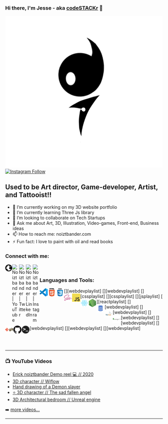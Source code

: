 


### Hi there, I'm Jesse - aka [codeSTACKr][website] 👋

[![Artstation Website](./assets/img/Logo_3.png)](https://www.artstation.com/noiztbander)
[![Instagram Follow](https://img.shields.io/twitter/follow/codeSTACKr?color=1DA1F2&logo=twitter&style=for-the-badge)](https://www.instagram.com/noiztbanderart/)

## Used to be Art director, Game-developer, Artist, and Tattooist!!

- 🔭 I’m currently working on my 3D website portfolio
- 🌱 I’m currently learning Three Js library
- 👯 I’m looking to collaborate on Tech Startups
- 💬 Ask me about Art, 3D, Illustration, Video-games, Front-end, Business ideas
- 📫 How to reach me: noiztbander.com
- ⚡ Fun fact: I love to paint with oil and read books

### Connect with me:

[<img align="left" alt="Noiztbander.com" width="22px" src="https://raw.githubusercontent.com/iconic/open-iconic/master/svg/globe.svg" />][website]
[<img align="left" alt="Noiztbander | YouTube" width="22px" src="https://cdn.jsdelivr.net/npm/simple-icons@v3/icons/youtube.svg" />][youtube]
[<img align="left" alt="Noiztbander | Twitter" width="22px" src="https://cdn.jsdelivr.net/npm/simple-icons@v3/icons/twitter.svg" />][twitter]
[<img align="left" alt="Noiztbander | LinkedIn" width="22px" src="https://cdn.jsdelivr.net/npm/simple-icons@v3/icons/linkedin.svg" />][linkedin]
[<img align="left" alt="Noiztbander | Instagram" width="22px" src="https://cdn.jsdelivr.net/npm/simple-icons@v3/icons/instagram.svg" />][instagram]

<br />

### Languages and Tools:

[<img align="left" alt="Visual Studio Code" width="26px" src="https://raw.githubusercontent.com/github/explore/80688e429a7d4ef2fca1e82350fe8e3517d3494d/topics/visual-studio-code/visual-studio-code.png" />][webdevplaylist]
[<img align="left" alt="HTML5" width="26px" src="https://raw.githubusercontent.com/github/explore/80688e429a7d4ef2fca1e82350fe8e3517d3494d/topics/html/html.png" />][webdevplaylist]
[<img align="left" alt="CSS3" width="26px" src="https://raw.githubusercontent.com/github/explore/80688e429a7d4ef2fca1e82350fe8e3517d3494d/topics/css/css.png" />][cssplaylist]
[<img align="left" alt="Sass" width="26px" src="https://raw.githubusercontent.com/github/explore/80688e429a7d4ef2fca1e82350fe8e3517d3494d/topics/sass/sass.png" />][cssplaylist]
[<img align="left" alt="JavaScript" width="26px" src="https://raw.githubusercontent.com/github/explore/80688e429a7d4ef2fca1e82350fe8e3517d3494d/topics/javascript/javascript.png" />][jsplaylist]
[<img align="left" alt="React" width="26px" src="https://raw.githubusercontent.com/github/explore/80688e429a7d4ef2fca1e82350fe8e3517d3494d/topics/react/react.png" />][reactplaylist]
[<img align="left" alt="Node.js" width="26px" src="https://raw.githubusercontent.com/github/explore/80688e429a7d4ef2fca1e82350fe8e3517d3494d/topics/nodejs/nodejs.png" />][webdevplaylist]
[<img align="left" alt="SQL" width="26px" src="https://raw.githubusercontent.com/github/explore/80688e429a7d4ef2fca1e82350fe8e3517d3494d/topics/sql/sql.png" />][webdevplaylist]
[<img align="left" alt="MySQL" width="26px" src="https://raw.githubusercontent.com/github/explore/80688e429a7d4ef2fca1e82350fe8e3517d3494d/topics/mysql/mysql.png" />][webdevplaylist]
[<img align="left" alt="MongoDB" width="26px" src="https://raw.githubusercontent.com/github/explore/80688e429a7d4ef2fca1e82350fe8e3517d3494d/topics/mongodb/mongodb.png" />][webdevplaylist]
[<img align="left" alt="Git" width="26px" src="https://raw.githubusercontent.com/github/explore/80688e429a7d4ef2fca1e82350fe8e3517d3494d/topics/git/git.png" />][webdevplaylist]
[<img align="left" alt="GitHub" width="26px" src="https://raw.githubusercontent.com/github/explore/78df643247d429f6cc873026c0622819ad797942/topics/github/github.png" />][webdevplaylist]
[<img align="left" alt="Terminal" width="26px" src="https://raw.githubusercontent.com/github/explore/80688e429a7d4ef2fca1e82350fe8e3517d3494d/topics/terminal/terminal.png" />][webdevplaylist]

<br />
<br />

---

### 📺 YouTube Videos

<!-- YOUTUBE:START -->
- [Erick noiztbander Demo reel 💻 // 2020](https://www.youtube.com/watch?v=HqjABnxQvDo&ab_channel=ErickNoiztbanderUre%C3%B1aLino)
- [3D character // Wiflow ](https://www.youtube.com/watch?v=qqJnZ7bMtac&ab_channel=ErickNoiztbanderUre%C3%B1aLino)
- [Hand drawing of a Demon slayer ](https://www.youtube.com/watch?v=dUTiSIhcUpY&ab_channel=ErickNoiztbanderUre%C3%B1aLino)
- [⭐ 3D character // The sad fallen angel ](https://www.youtube.com/watch?v=JUeIrUZmjSs&ab_channel=ErickNoiztbanderUre%C3%B1aLino)
- [3D Architectural bedroom // Unreal engine](https://www.youtube.com/watch?v=0dqeaKiAaC0&t=73s&ab_channel=ErickNoiztbanderUre%C3%B1aLino)
<!-- YOUTUBE:END -->

➡️ [more videos...](https://www.youtube.com/channel/UCzw-F6vXeIHs66udO0e7i-A)

---

[website]: https://www.artstation.com/noiztbander
[twitter]: https://twitter.com/Noiztbander
[youtube]: https://www.youtube.com/channel/UCzw-F6vXeIHs66udO0e7i-A
[instagram]: https://www.instagram.com/noiztbanderart/
[linkedin]: https://www.linkedin.com/in/noiztbander/